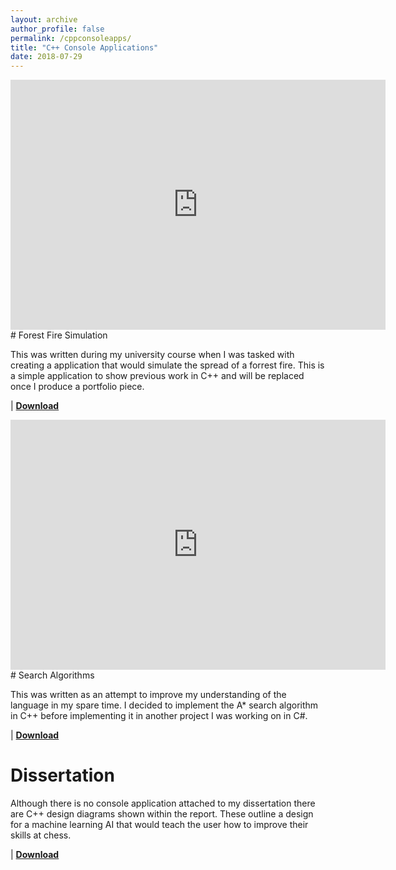 ```yaml
---
layout: archive
author_profile: false
permalink: /cppconsoleapps/
title: "C++ Console Applications"
date: 2018-07-29
---
```

<iframe src="https://jjrwalker.github.io/assets/images/CodeExampleWeb.jpg" style="border:0px #000000 none;" name="Game name" scrolling="no" frameborder="1" marginheight="0px" marginwidth="0px" height="400px" width="600px"></iframe>
# Forest Fire Simulation

This was written during my university course when I was tasked with creating a application that would simulate the spread of a forrest fire. This is a simple application to show previous work in C++ and will be replaced once I produce a portfolio piece. 

 | [**Download**](https://jjrwalker.github.io/assets/ConsoleApps/FireSimulation.zip)
 
<iframe src="https://jjrwalker.github.io/assets/images/SearchAlgorithems.jpg" style="border:0px #000000 none;" name="Game name" scrolling="no" frameborder="1" marginheight="0px" marginwidth="0px" height="400px" width="600px"></iframe>
# Search Algorithms

This was written as an attempt to improve my understanding of the language in my spare time. I decided to implement the A* search algorithm in C++ before implementing it in another project I was working on in C#.

| [**Download**](https://jjrwalker.github.io/assets/ConsoleApps/SearchAlgorithem.rar.zip)

# Dissertation
Although there is no console application attached to my dissertation there are C++ design diagrams shown within the report. These outline a design for a machine learning AI that would teach the user how to improve their skills at chess.

 | [**Download**](https://jjrwalker.github.io/assets/pdf/How%20Machine%20Learning%20can%20be%20used%20to%20increase%20player%20understanding%20Newe.pdf)

